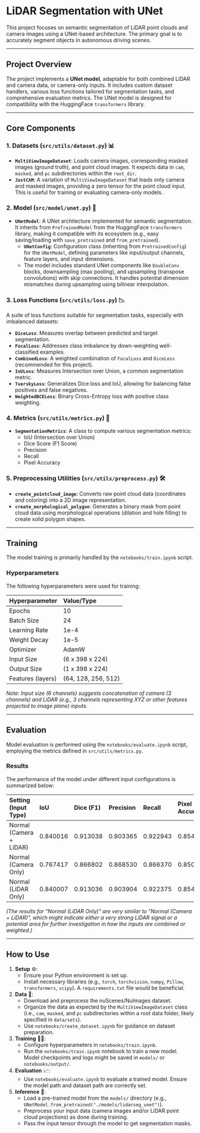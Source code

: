 # LiDAR Segmentation with UNet

This project focuses on semantic segmentation of LiDAR point clouds and camera images using a UNet-based architecture. The primary goal is to accurately segment objects in autonomous driving scenes.

---
## Project Overview

The project implements a **UNet model**, adaptable for both combined LiDAR and camera data, or camera-only inputs. It includes custom dataset handlers, various loss functions tailored for segmentation tasks, and comprehensive evaluation metrics. The UNet model is designed for compatibility with the HuggingFace `transformers` library.

---
## Core Components

### 1. Datasets (`src/utils/dataset.py`) 📊
-   **`MultiViewImageDataset`**: Loads camera images, corresponding masked images (ground truth), and point cloud images. It expects data in `cam`, `masked`, and `pc` subdirectories within the `root_dir`.
-   **`JustCAM`**: A variation of `MultiViewImageDataset` that loads only camera and masked images, providing a zero tensor for the point cloud input. This is useful for training or evaluating camera-only models.

### 2. Model (`src/model/unet.py`) 🧠
-   **`UNetModel`**: A UNet architecture implemented for semantic segmentation. It inherits from `PreTrainedModel` from the HuggingFace `transformers` library, making it compatible with its ecosystem (e.g., easy saving/loading with `save_pretrained` and `from_pretrained`).
    -   **`UNetConfig`**: Configuration class (inheriting from `PretrainedConfig`) for the `UNetModel`, defining parameters like input/output channels, feature layers, and input dimensions.
    -   The model includes standard UNet components like `DoubleConv` blocks, downsampling (max pooling), and upsampling (transpose convolutions) with skip connections. It handles potential dimension mismatches during upsampling using bilinear interpolation.

### 3. Loss Functions (`src/utils/loss.py`) 📉
A suite of loss functions suitable for segmentation tasks, especially with imbalanced datasets:
-   **`DiceLoss`**: Measures overlap between predicted and target segmentation.
-   **`FocalLoss`**: Addresses class imbalance by down-weighting well-classified examples.
-   **`CombinedLoss`**: A weighted combination of `FocalLoss` and `DiceLoss` (recommended for this project).
-   **`IoULoss`**: Measures Intersection over Union, a common segmentation metric.
-   **`TverskyLoss`**: Generalizes Dice loss and IoU, allowing for balancing false positives and false negatives.
-   **`WeightedBCELoss`**: Binary Cross-Entropy loss with positive class weighting.

### 4. Metrics (`src/utils/metrics.py`) 📏
-   **`SegmentationMetrics`**: A class to compute various segmentation metrics:
    -   IoU (Intersection over Union)
    -   Dice Score (F1 Score)
    -   Precision
    -   Recall
    -   Pixel Accuracy

### 5. Preprocessing Utilities (`src/utils/preprocess.py`) 🛠️
-   **`create_pointcloud_image`**: Converts raw point cloud data (coordinates and coloring) into a 2D image representation.
-   **`create_morphological_polygon`**: Generates a binary mask from point cloud data using morphological operations (dilation and hole filling) to create solid polygon shapes.

---
## Training

The model training is primarily handled by the `notebooks/train.ipynb` script.

### Hyperparameters
The following hyperparameters were used for training:

| Hyperparameter      | Value/Type            |
| :------------------ | :-------------------- |
| Epochs              | 10                    |
| Batch Size          | 24                    |
| Learning Rate       | 1e-4                  |
| Weight Decay        | 1e-5                  |
| Optimizer           | AdamW                 |
| Input Size          | (6 x 398 x 224)       |
| Output Size         | (1 x 398 x 224)       |
| Features (layers)   | (64, 128, 256, 512)   |

*Note: Input size (6 channels) suggests concatenation of camera (3 channels) and LiDAR (e.g., 3 channels representing XYZ or other features projected to image plane) inputs.*

---
## Evaluation

Model evaluation is performed using the `notebooks/evaluate.ipynb` script, employing the metrics defined in `src/utils/metrics.py`.

### Results
The performance of the model under different input configurations is summarized below:

| Setting (Input Type)        | IoU      | Dice (F1) | Precision | Recall   | Pixel Accuracy |
| :-------------------------- | :------- | :-------- | :-------- | :------- | :------------- |
| Normal (Camera + LiDAR)     | 0.840016 | 0.913038  | 0.903365  | 0.922943 | 0.854321       |
| Normal (Camera Only)        | 0.767417 | 0.866802  | 0.868530  | 0.866370 | 0.850432       |
| Normal (LiDAR Only)         | 0.840007 | 0.913036  | 0.903904  | 0.922375 | 0.854321       |

*(The results for "Normal (LiDAR Only)" are very similar to "Normal (Camera + LiDAR)", which might indicate either a very strong LiDAR signal or a potential area for further investigation in how the inputs are combined or weighted.)*

---
## How to Use

1.  **Setup** ⚙️:
    * Ensure your Python environment is set up.
    * Install necessary libraries (e.g., `torch`, `torchvision`, `numpy`, `Pillow`, `transformers`, `scipy`). A `requirements.txt` file would be beneficial.
2.  **Data** 💾:
    * Download and preprocess the nuScenes/NuImages dataset.
    * Organize the data as expected by the `MultiViewImageDataset` class (i.e., `cam`, `masked`, and `pc` subdirectories within a root data folder, likely specified in `data/sets`).
    * Use `notebooks/create_dataset.ipynb` for guidance on dataset preparation.
3.  **Training** 🏋️‍♀️:
    * Configure hyperparameters in `notebooks/train.ipynb`.
    * Run the `notebooks/train.ipynb` notebook to train a new model. Model checkpoints and logs might be saved in `models/` or `notebooks/output/`.
4.  **Evaluation** 📈:
    * Use `notebooks/evaluate.ipynb` to evaluate a trained model. Ensure the model path and dataset path are correctly set.
5.  **Inference** 🚀:
    * Load a pre-trained model from the `models/` directory (e.g., `UNetModel.from_pretrained("./models/lidarseg_unet")`).
    * Preprocess your input data (camera images and/or LiDAR point cloud projections) as done during training.
    * Pass the input tensor through the model to get segmentation masks.
